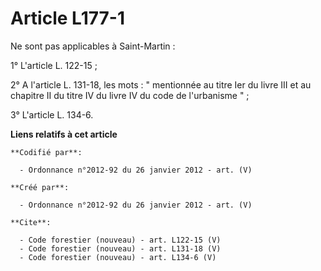 # Article L177-1

Ne sont pas applicables à Saint-Martin : 

1° L'article L. 122-15 ; 

2° A l'article L. 131-18, les mots : " mentionnée au titre Ier du livre III et au chapitre II du titre IV du livre IV du code
de l'urbanisme " ; 

3° L'article L. 134-6.

**Liens relatifs à cet article**

	**Codifié par**:

	  - Ordonnance n°2012-92 du 26 janvier 2012 - art. (V)

	**Créé par**:

	  - Ordonnance n°2012-92 du 26 janvier 2012 - art. (V)

	**Cite**:

	  - Code forestier (nouveau) - art. L122-15 (V)
	  - Code forestier (nouveau) - art. L131-18 (V)
	  - Code forestier (nouveau) - art. L134-6 (V)
